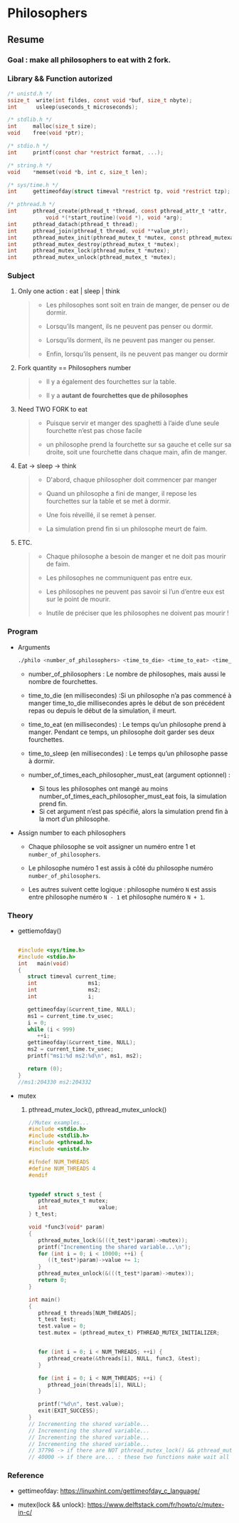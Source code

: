 # Philosophers

## Resume

### Goal : make all philosophers to eat with 2 fork.

### Library && Function autorized

```c
/* unistd.h */
ssize_t  write(int fildes, const void *buf, size_t nbyte);
int      usleep(useconds_t microseconds);

/* stdlib.h */
int		malloc(size_t size);
void    free(void *ptr);

/* stdio.h */
int		printf(const char *restrict format, ...);

/* string.h */
void	*memset(void *b, int c, size_t len);

/* sys/time.h */
int		gettimeofday(struct timeval *restrict tp, void *restrict tzp);

/* pthread.h */
int		pthread_create(pthread_t *thread, const pthread_attr_t *attr,
            void *(*start_routine)(void *), void *arg);
int		pthread_datach(pthread_t thread);
int		pthread_join(pthread_t thread, void **value_ptr);
int		pthread_mutex_init(pthread_mutex_t *mutex, const pthread_mutexattr_t *attr);
int		pthread_mutex_destroy(pthread_mutex_t *mutex);
int		pthread_mutex_lock(pthread_mutex_t *mutex);
int		pthread_mutex_unlock(pthread_mutex_t *mutex);

```

### Subject

1. Only one action : eat | sleep | think

   > - Les philosophes sont soit en train de manger, de penser ou de dormir.
   >
   > - Lorsqu’ils mangent, ils ne peuvent pas penser ou dormir.
   >
   > - Lorsqu’ils dorment, ils ne peuvent pas manger ou penser.
   >
   > - Enfin, lorsqu’ils pensent, ils ne peuvent pas manger ou dormir

2. Fork quantity == Philosophers number

   > - Il y a également des fourchettes sur la table.
   >
   > - Il y a <strong>autant de fourchettes que de philosophes</strong>

3. Need TWO FORK to eat

   > - Puisque servir et manger des spaghetti à l’aide d’une seule fourchette n’est pas chose facile
   >
   > - un philosophe prend la fourchette sur sa gauche et celle sur sa droite, soit une fourchette dans chaque main, afin de manger.

4. Eat -> sleep -> think

   > - D'abord, chaque philosopher doit commencer par manger
   >
   > - Quand un philosophe a fini de manger, il repose les fourchettes sur la table et se met à dormir.
   >
   > - Une fois réveillé, il se remet à penser.
   >
   > - La simulation prend fin si un philosophe meurt de faim.

5. ETC.

   > - Chaque philosophe a besoin de manger et ne doit pas mourir de faim.
   >
   > - Les philosophes ne communiquent pas entre eux.
   >
   > - Les philosophes ne peuvent pas savoir si l’un d’entre eux est sur le point de mourir.
   >
   > - Inutile de préciser que les philosophes ne doivent pas mourir !

### Program

- Arguments

  ```sh
  ./philo <number_of_philosophers> <time_to_die> <time_to_eat> <time_to_sleep> [number_of_times_each_philosopher_must_eat]
  ```

  - number_of_philosophers : Le nombre de philosophes, mais aussi le nombre de fourchettes.

  - time_to_die (en millisecondes) :Si un philosophe n’a pas commencé à manger time_to_die millisecondes après le début de son précédent repas ou depuis le début de la simulation, il meurt.

  - time_to_eat (en millisecondes) : Le temps qu’un philosophe prend à manger. Pendant ce temps, un philosophe doit garder ses deux fourchettes.

  - time_to_sleep (en millisecondes) : Le temps qu’un philosophe passe à dormir.

  - number_of_times_each_philosopher_must_eat (argument optionnel) :
    - Si tous les philosophes ont mangé au moins number_of_times_each_philosopher_must_eat fois, la simulation prend fin.
    - Si cet argument n’est pas spécifié, alors la simulation prend fin à la mort d’un philosophe.

- Assign number to each philosophers

  - Chaque philosophe se voit assigner un numéro entre 1 et `number_of_philosophers`.

  - Le philosophe numéro 1 est assis à côté du philosophe numéro `number_of_philosophers`.

  - Les autres suivent cette logique : philosophe numéro `N` est assis entre philosophe numéro `N - 1` et philosophe numéro `N + 1`.

### Theory

- gettiemofday()

  ```c

  #include <sys/time.h>
  #include <stdio.h>
  int	main(void)
  {
     struct timeval	current_time;
     int				ms1;
     int				ms2;
     int				i;

     gettimeofday(&current_time, NULL);
     ms1 = current_time.tv_usec;
     i = 0;
     while (i < 999)
        ++i;
     gettimeofday(&current_time, NULL);
     ms2 = current_time.tv_usec;
     printf("ms1:%d ms2:%d\n", ms1, ms2);

     return (0);
  }
  //ms1:204330 ms2:204332

  ```

- mutex

  1.  pthread_mutex_lock(), pthread_mutex_unlock()

      ```c
      //Mutex examples...
      #include <stdio.h>
      #include <stdlib.h>
      #include <pthread.h>
      #include <unistd.h>

      #ifndef NUM_THREADS
      #define NUM_THREADS 4
      #endif


      typedef struct s_test {
         pthread_mutex_t mutex;
         int				value;
      }	t_test;

      void *func3(void* param)
      {
         pthread_mutex_lock(&(((t_test*)param)->mutex));
         printf("Incrementing the shared variable...\n");
         for (int i = 0; i < 10000; ++i) {
            ((t_test*)param)->value += 1;
         }
         pthread_mutex_unlock(&(((t_test*)param)->mutex));
         return 0;
      }

      int main()
      {
         pthread_t threads[NUM_THREADS];
         t_test	test;
         test.value = 0;
         test.mutex = (pthread_mutex_t) PTHREAD_MUTEX_INITIALIZER;


         for (int i = 0; i < NUM_THREADS; ++i) {
            pthread_create(&threads[i], NULL, func3, &test);
         }

         for (int i = 0; i < NUM_THREADS; ++i) {
            pthread_join(threads[i], NULL);
         }

         printf("%d\n", test.value);
         exit(EXIT_SUCCESS);
      }
      // Incrementing the shared variable...
      // Incrementing the shared variable...
      // Incrementing the shared variable...
      // Incrementing the shared variable...
      // 37796 -> if there are NOT pthread_mutex_lock() && pthread_mutex_unlock()
      // 40000 -> if there are... : these two functions make wait all operations.

      ```

### Reference

- gettimeofday: https://linuxhint.com/gettimeofday_c_language/

- mutex(lock && unlock): https://www.delftstack.com/fr/howto/c/mutex-in-c/
